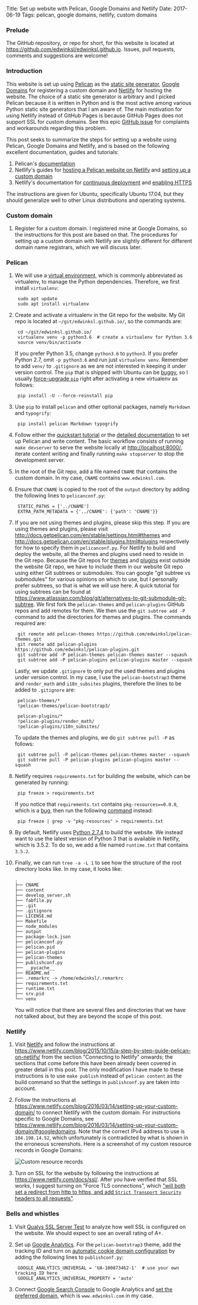 Title: Set up website with Pelican, Google Domains and Netlify
Date: 2017-06-19
Tags: pelican, google domains, netlify, custom domains

### Prelude

The GitHub repository, or repo for short, for this website is located at <https://github.com/edwinksl/edwinksl.github.io>. Issues, pull requests, comments and suggestions are welcome!

### Introduction

This website is set up using [Pelican](https://blog.getpelican.com/) as the [static site generator](https://www.staticgen.com/), [Google Domains](https://domains.google/) for registering a custom domain and [Netlify](https://www.netlify.com/) for hosting the website. The choice of a static site generator is arbitrary and I picked Pelican because it is written in Python and is the most active among various Python static site generators that I am aware of. The main motivation for using Netlify instead of GitHub Pages is because GitHub Pages does not support SSL for custom domains. See this epic [GitHub issue](https://github.com/isaacs/github/issues/156) for complaints and workarounds regarding this problem.

This post seeks to summarize the steps for setting up a website using Pelican, Google Domains and Netlify, and is based on the following excellent documentation, guides and tutorials:

1. Pelican's [documentation](http://docs.getpelican.com/en/stable/)
2. Netlify's guides for [hosting a Pelican website on Netlify](https://www.netlify.com/blog/2015/10/15/a-step-by-step-guide-pelican-on-netlify/) and [setting up a custom domain](https://www.netlify.com/blog/2016/03/14/setting-up-your-custom-domain/)
3. Netlify's documentation for [continuous deployment](https://www.netlify.com/docs/continuous-deployment/) and [enabling HTTPS](https://www.netlify.com/docs/ssl/)

The instructions are given for Ubuntu, specifically Ubuntu 17.04, but they should generalize well to other Linux distributions and operating systems.

### Custom domain

1. Register for a custom domain. I registered mine at Google Domains, so the instructions for this post are based on that. The procedures for setting up a custom domain with Netlify are slightly different for different domain name registrars, which we will discuss later.

### Pelican

1. We will use a [virtual environment](https://packaging.python.org/tutorials/installing-packages/#creating-virtual-environments), which is commonly abbreviated as virtualenv, to manage the Python dependencies. Therefore, we first install `virtualenv`:

        sudo apt update
        sudo apt install virtualenv

2. Create and activate a virtualenv in the Git repo for the website. My Git repo is located at `~/git/edwinksl.github.io/`, so the commands are:

        cd ~/git/edwinksl.github.io/
        virtualenv venv -p python3.6  # create a virtualenv for Python 3.6
        source venv/bin/activate

    If you prefer Python 3.5, change `python3.6` to `python3`. If you prefer Python 2.7, omit `-p python3.6` and run just `virtualenv venv`. Remember to add `venv/` to `.gitignore` as we are not interested in keeping it under version control. The `pip` that is shipped with Ubuntu can be [buggy](https://bugs.launchpad.net/ubuntu/+source/python-pip/+bug/1579181), so I usually [force-upgrade `pip`](https://bugs.launchpad.net/ubuntu/+source/python-pip/+bug/1579181/comments/3) right after activating a new virtualenv as follows:

        pip install -U --force-reinstall pip

3. Use `pip` to install `pelican` and other optional packages, namely `Markdown` and `typogrify`:

        pip install pelican Markdown typogrify

4. Follow either the [quickstart tutorial](http://docs.getpelican.com/en/stable/quickstart.html) or the [detailed documentation](http://docs.getpelican.com/en/stable/) to set up Pelican and write content. The basic workflow consists of running `make devserver` to serve the website locally at <http://localhost:8000/>, iterate content writing and finally running `make stopserver` to stop the development server.


5. In the root of the Git repo, add a file named `CNAME` that contains the custom domain. In my case, `CNAME` contains `www.edwinksl.com`.

6. Ensure that `CNAME` is copied to the root of the `output` directory by adding the following lines to `pelicanconf.py`:

        STATIC_PATHS = ['../CNAME']
        EXTRA_PATH_METADATA = {'../CNAME': {'path': 'CNAME'}}

7. If you are not using themes and plugins, please skip this step. If you are using themes and plugins, please visit <http://docs.getpelican.com/en/stable/settings.html#themes> and <http://docs.getpelican.com/en/stable/plugins.html#plugins> respectively for how to specify them in `pelicanconf.py`. For Netlify to build and deploy the website, all the themes and plugins used need to reside in the Git repo. Because the Git repos for [themes](https://github.com/getpelican/pelican-themes) and [plugins](https://github.com/getpelican/pelican-plugins) exist outside the website Git repo, we have to include them in our website Git repo using either Git subtrees or submodules. You can google "git subtree vs submodules" for various opinions on which to use, but I personally prefer subtrees, so that is what we will use here. A quick tutorial for using subtrees can be found at <https://www.atlassian.com/blog/git/alternatives-to-git-submodule-git-subtree>. We first fork the `pelican-themes` and `pelican-plugins` GitHub repos and add remotes for them. We then use the `git subtree add -P` command to add the directories for themes and plugins. The commands required are:

        git remote add pelican-themes https://github.com/edwinksl/pelican-themes.git
        git remote add pelican-plugins https://github.com/edwinksl/pelican-plugins.git
        git subtree add -P pelican-themes pelican-themes master --squash
        git subtree add -P pelican-plugins pelican-plugins master --squash

    Lastly, we update `.gitignore` to only put the used themes and plugins under version control. In my case, I use the `pelican-bootstrap3` theme and `render_math` and `i18n_subsites` plugins, therefore the lines to be added to `.gitignore` are:

        pelican-themes/*
        !pelican-themes/pelican-bootstrap3/

        pelican-plugins/*
        !pelican-plugins/render_math/
        !pelican-plugins/i18n_subsites/

    To update the themes and plugins, we do `git subtree pull -P` as follows:

        git subtree pull -P pelican-themes pelican-themes master --squash
        git subtree pull -P pelican-plugins pelican-plugins master --squash

8. Netlify requires `requirements.txt` for building the website, which can be generated by running:

        pip freeze > requirements.txt

    If you notice that `requirements.txt` contains `pkg-resources==0.0.0`, which is a [bug](https://askubuntu.com/q/854249/15003), then run the following [command](https://askubuntu.com/a/854254/15003) instead:

        pip freeze | grep -v "pkg-resources" > requirements.txt

9. By default, Netlify uses [Python 2.7.4](https://www.netlify.com/docs/continuous-deployment/#set-node-ruby-or-python-version) to build the website. We instead want to use the latest version of Python 3 that is available in Netlify, which is 3.5.2. To do so, we add a file named `runtime.txt` that contains `3.5.2`.

10. Finally, we can run `tree -a -L 1` to see how the structure of the root directory looks like. In my case, it looks like:

        .
        ├── CNAME
        ├── content
        ├── develop_server.sh
        ├── fabfile.py
        ├── .git
        ├── .gitignore
        ├── LICENSE.md
        ├── Makefile
        ├── node_modules
        ├── output
        ├── package-lock.json
        ├── pelicanconf.py
        ├── pelican.pid
        ├── pelican-plugins
        ├── pelican-themes
        ├── publishconf.py
        ├── __pycache__
        ├── README.md
        ├── .remarkrc -> /home/edwinksl/.remarkrc
        ├── requirements.txt
        ├── runtime.txt
        ├── srv.pid
        └── venv

    You will notice that there are several files and directories that we have not talked about, but they are beyond the scope of this post.

### Netlify

1. Visit [Netlify](https://www.netlify.com/) and follow the instructions at <https://www.netlify.com/blog/2015/10/15/a-step-by-step-guide-pelican-on-netlify/> from the section "Connecting to Netlify" onwards; the sections that come before this have been already been covered in greater detail in this post. The only modification I have made to these instructions is to use `make publish` instead of `pelican content` as the build command so that the settings in `publishconf.py` are taken into account.
2. Follow the instructions at <https://www.netlify.com/blog/2016/03/14/setting-up-your-custom-domain/> to connect Netlify with the custom domain. For instructions specific to Google Domains, see <https://www.netlify.com/blog/2016/03/14/setting-up-your-custom-domain/#googledomains>. Note that the correct IPv4 address to use is `104.198.14.52`, which unfortunately is contradicted by what is shown in the erroneous screenshots. Here is a screenshot of my custom resource records in Google Domains:

    ![Custom resource records]({filename}/images/custom_resource_records.png)

3. Turn on SSL for the website by following the instructions at <https://www.netlify.com/docs/ssl/>. After you have verified that SSL works, I suggest turning on "Force TLS connections", which ["will both set a redirect from http to https, and add `Strict Transport Security` headers to all requests"](https://www.netlify.com/docs/ssl/#forcing-ssl).

### Bells and whistles

1. Visit [Qualys SSL Server Test](https://www.ssllabs.com/ssltest/) to analyze how well SSL is configured on the website. We should expect to see an overall rating of A+.
2. Set up [Google Analytics](https://analytics.google.com/). For the `pelican-bootstrap3` theme, add the tracking ID and turn on [automatic cookie domain configuration](https://developers.google.com/analytics/devguides/collection/analyticsjs/cookies-user-id#automatic_cookie_domain_configuration) by adding the following lines to `publishconf.py`:

        GOOGLE_ANALYTICS_UNIVERSAL = 'UA-100873462-1'  # use your own tracking ID here
        GOOGLE_ANALYTICS_UNIVERSAL_PROPERTY = 'auto'

3. Connect [Google Search Console](https://www.google.com/webmasters/tools/) to Google Analytics and [set the preferred domain](https://support.google.com/webmasters/answer/44231), which is `www.edwinksl.com` in my case.

